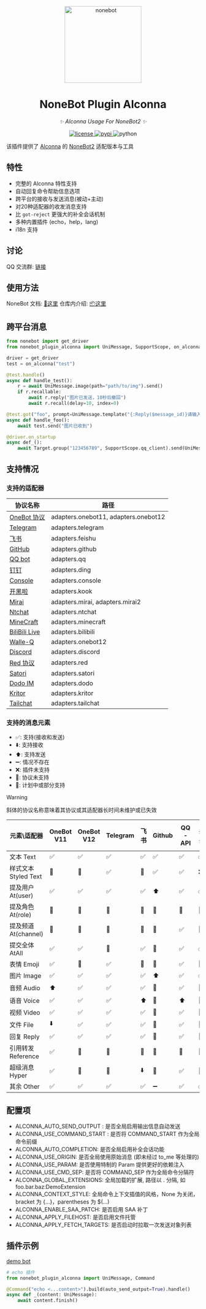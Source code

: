 <p align="center">
  <a href="https://v2.nonebot.dev/"><img src="https://v2.nonebot.dev/logo.png" width="200" height="200" alt="nonebot"></a>
</p>

<div align="center">

# NoneBot Plugin Alconna

_✨ Alconna Usage For NoneBot2 ✨_

</div>

<p align="center">
  <a href="https://raw.githubusercontent.com/nonebot/plugin-alconna/master/LICENSE">
    <img src="https://img.shields.io/github/license/nonebot/plugin-alconna.svg" alt="license">
  </a>
  <a href="https://pypi.python.org/pypi/nonebot-plugin-alconna">
    <img src="https://img.shields.io/pypi/v/nonebot-plugin-alconna.svg" alt="pypi">
  </a>
  <img src="https://img.shields.io/badge/python-3.9+-blue.svg" alt="python">
</p>

该插件提供了 [Alconna](https://github.com/ArcletProject/Alconna) 的 [NoneBot2](https://github.com/nonebot/nonebot2) 适配版本与工具

## 特性

- 完整的 Alconna 特性支持
- 自动回复命令帮助信息选项
- 跨平台的接收与发送消息(被动+主动)
- 对20种适配器的收发消息支持
- 比 `got-reject` 更强大的补全会话机制
- 多种内置插件 (echo，help，lang)
- i18n 支持

## 讨论

QQ 交流群: [链接](https://jq.qq.com/?_wv=1027&k=PUPOnCSH)


## 使用方法

NoneBot 文档: [📖这里](https://nonebot.dev/docs/next/best-practice/alconna/)
仓库内介绍: [📦这里](/docs.md)

## 跨平台消息

```python
from nonebot import get_driver
from nonebot_plugin_alconna import UniMessage, SupportScope, on_alconna

driver = get_driver
test = on_alconna("test")

@test.handle()
async def handle_test():
    r = await UniMessage.image(path="path/to/img").send()
    if r.recallable:
        await r.reply("图片已发送，10秒后撤回")
        await r.recall(delay=10, index=0)

@test.got("foo", prompt=UniMessage.template("{:Reply($message_id)}请输入图片"))
async def handle_foo():
    await test.send("图片已收到")

@driver.on_startup
async def_():
    await Target.group("123456789", SupportScope.qq_client).send(UniMessage.image(path="test.png"))
```

## 支持情况

### 支持的适配器

| 协议名称                                                                | 路径                                   |
|---------------------------------------------------------------------|--------------------------------------|
| [OneBot 协议](https://onebot.dev/)                                    | adapters.onebot11, adapters.onebot12 |
| [Telegram](https://core.telegram.org/bots/api)                      | adapters.telegram                    |
| [飞书](https://open.feishu.cn/document/home/index)                    | adapters.feishu                      |
| [GitHub](https://docs.github.com/en/developers/apps)                | adapters.github                      |
| [QQ bot](https://github.com/nonebot/adapter-qq)                     | adapters.qq                          |
| [钉钉](https://open.dingtalk.com/document/)                           | adapters.ding                        |
| [Console](https://github.com/nonebot/adapter-console)               | adapters.console                     |
| [开黑啦](https://developer.kookapp.cn/)                                | adapters.kook                        |
| [Mirai](https://docs.mirai.mamoe.net/mirai-api-http/)               | adapters.mirai, adapters.mirai2      |
| [Ntchat](https://github.com/JustUndertaker/adapter-ntchat)          | adapters.ntchat                      |
| [MineCraft](https://github.com/17TheWord/nonebot-adapter-minecraft) | adapters.minecraft                   |
| [BiliBili Live](https://github.com/wwweww/adapter-bilibili)         | adapters.bilibili                    |
| [Walle-Q](https://github.com/onebot-walle/nonebot_adapter_walleq)   | adapters.onebot12                    |
| [Discord](https://github.com/nonebot/adapter-discord)               | adapters.discord                     |
| [Red 协议](https://github.com/nonebot/adapter-red)                    | adapters.red                         |
| [Satori](https://github.com/nonebot/adapter-satori)                 | adapters.satori                      |
| [Dodo IM](https://github.com/nonebot/adapter-dodo)                  | adapters.dodo                        |
| [Kritor](https://github.com/nonebot/adapter-kritor)                 | adapters.kritor                      |
| [Tailchat](https://github.com/eya46/nonebot-adapter-tailchat)       | adapters.tailchat                    |

### 支持的消息元素

- ✅: 支持(接收和发送)
- ⬇️: 支持接收
- ⬆️: 支持发送
- ➖: 情况不存在
- ❌: 插件未支持
- 🚫: 协议未支持
- 🚧: 计划中或部分支持

> [!WARNING]
> 斜体的协议名称意味着其协议或其适配器长时间未维护或已失效

| 元素\适配器           | OneBot V11 | OneBot V12 | Telegram | 飞书 | Github | QQ-API | _钉钉_ | Console | 开黑啦 | Mirai | _Ntchat_ | MineCraft | _BiliBili Live_ | Discord | _Red_ | Satori | Dodo IM | Kritor | Tailchat |
|------------------|------------|------------|----------|----|--------|--------|------|---------|-----|-------|----------|-----------|-----------------|---------|-------|--------|---------|--------|----------|
| 文本 Text          | ✅          | ✅          | ✅        | ✅  | ✅      | ✅      | ✅    | ✅       | ✅   | ✅     | ✅        | ✅         | ✅               | ✅       | ✅     | ✅      | ✅       | ✅      | ✅        |
| 样式文本 Styled Text | 🚫         | 🚫         | ✅        | 🚫 | ✅      | ✅      | ❌    | ✅       | ✅   | 🚫    | 🚫       | ✅         | 🚫              | 🚫      | 🚫    | ✅      | 🚫      | 🚫     | ✅        |
| 提及用户 At(user)    | ✅          | ✅          | ✅        | ✅  | ⬆️     | ✅      | ✅    | 🚫      | ✅   | ✅     | ❌        | 🚫        | 🚫              | ✅       | ✅     | ✅      | ✅       | ✅      | ✅        |
| 提及角色 At(role)    | 🚫         | 🚫         | 🚫       | 🚫 | 🚫     | 🚫     | 🚫   | 🚫      | ✅   | 🚫    | 🚫       | 🚫        | 🚫              | ✅       | 🚫    | ✅      | ✅       | 🚫     | 🚫       |
| 提及频道 At(channel) | 🚫         | 🚫         | 🚫       | 🚫 | 🚫     | ✅      | 🚫   | 🚫      | ✅   | 🚫    | 🚫       | 🚫        | 🚫              | ✅       | 🚫    | ✅      | ✅       | 🚫     | ✅        |
| 提交全体 AtAll       | ✅          | ✅          | 🚫       | ✅  | 🚫     | ✅      | ✅    | 🚫      | ✅   | ✅     | 🚫       | 🚫        | 🚫              | ✅       | ✅     | ✅      | ✅       | ✅      | 🚫       |
| 表情 Emoji         | ✅          | 🚫         | ✅        | 🚫 | 🚫     | ✅      | 🚫   | ✅       | ✅   | ✅     | 🚫       | 🚫        | 🚫              | ✅       | ✅     | 🚫     | 🚫      | ✅      | ✅        |
| 图片 Image         | ✅          | ✅          | ✅        | ✅  | ⬆️     | ✅      | ✅    | 🚫      | ✅   | ✅     | ✅        | ❌         | 🚫              | ✅       | ✅     | ✅      | ✅       | ✅      | ✅        |
| 音频 Audio         | ⬆️         | ✅          | ✅        | ✅  | 🚫     | ✅      | 🚫   | 🚫      | ✅   | ⬆️    | ⬇️       | 🚫        | 🚫              | ⬆️      | ⬆️    | ✅      | 🚫      | ⬆️     | 🚫       |
| 语音 Voice         | ✅          | ✅          | ✅        | ⬆️ | 🚫     | ⬆️     | 🚫   | 🚫      | ⬆️  | ✅     | ⬇️       | 🚫        | 🚫              | ⬆️      | ✅     | ⬆️     | 🚫      | ✅      | 🚫       |
| 视频 Video         | ✅          | ✅          | ✅        | ✅  | 🚫     | ✅      | 🚫   | 🚫      | ✅   | ✅     | ✅        | 🚫        | 🚫              | ⬆️      | ✅     | ✅      | ✅       | ✅      | 🚫       |
| 文件 File          | ⬇️         | ✅          | ✅        | ✅  | 🚫     | ✅      | 🚫   | 🚫      | ✅   | ✅     | ✅        | 🚫        | 🚫              | ⬆️      | ✅     | ✅      | ⬇️      | ⬇️     | ✅        |
| 回复 Reply         | ✅          | ✅          | ✅        | ✅  | 🚫     | ✅      | 🚫   | 🚫      | ✅   | ✅     | ✅        | 🚫        | 🚫              | ✅       | ✅     | ✅      | ✅       | ✅      | ✅        |
| 引用转发 Reference   | ✅          | 🚫         | 🚫       | 🚫 | 🚫     | 🚫     | 🚫   | 🚫      | 🚫  | ✅     | 🚫       | 🚫        | 🚫              | 🚫      | ✅     | ✅      | 🚫      | ✅      | 🚫       |
| 超级消息 Hyper       | ✅          | 🚫         | 🚫       | ⬇️ | 🚫     | ✅      | 🚫   | 🚫      | ✅   | ✅     | ✅        | 🚫        | 🚫              | 🚫      | ✅     | 🚫     | 🚫      | ✅      | 🚫       |
| 其余 Other         | ✅          | ✅          | ✅        | ✅  | ➖      | ✅      | ✅    | ➖       | ✅   | ✅     | ✅        | ➖         | ➖               | ✅       | ✅     | ✅      | ✅       | ✅      | ✅        |


## 配置项

- ALCONNA_AUTO_SEND_OUTPUT : 是否全局启用输出信息自动发送
- ALCONNA_USE_COMMAND_START : 是否将 COMMAND_START 作为全局命令前缀
- ALCONNA_AUTO_COMPLETION: 是否全局启用补全会话功能
- ALCONNA_USE_ORIGIN: 是否全局使用原始消息 (即未经过 to_me 等处理的)
- ALCONNA_USE_PARAM: 是否使用特制的 Param 提供更好的依赖注入
- ALCONNA_USE_CMD_SEP: 是否将 COMMAND_SEP 作为全局命令分隔符
- ALCONNA_GLOBAL_EXTENSIONS: 全局加载的扩展, 路径以 . 分隔, 如 foo.bar.baz:DemoExtension
- ALCONNA_CONTEXT_STYLE: 全局命令上下文插值的风格，None 为关闭，bracket 为 {...}，parentheses 为 $(...)
- ALCONNA_ENABLE_SAA_PATCH: 是否启用 SAA 补丁
- ALCONNA_APPLY_FILEHOST: 是否启用文件托管
- ALCONNA_APPLY_FETCH_TARGETS: 是否启动时拉取一次发送对象列表

## 插件示例

[demo bot](./example/plugins/demo.py)

```python
# echo 插件
from nonebot_plugin_alconna import UniMessage, Command

@Command("echo <...content>").build(auto_send_output=True).handle()
async def _(content: UniMessage):
    await content.finish()
```